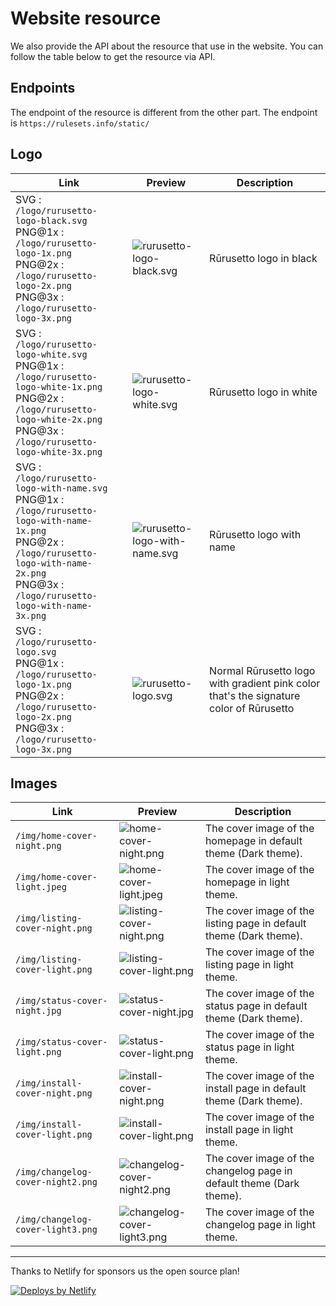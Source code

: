 # Website resource

We also provide the API about the resource that use in the website. You can follow the table below to get the resource via API.

## Endpoints

The endpoint of the resource is different from the other part. The endpoint is `https://rulesets.info/static/`

## Logo

| Link                                                                                                                                                                                                      | Preview                                                                                         | Description                                                                            |
|-----------------------------------------------------------------------------------------------------------------------------------------------------------------------------------------------------------|-------------------------------------------------------------------------------------------------|----------------------------------------------------------------------------------------|
| SVG : `/logo/rurusetto-logo-black.svg`<br/>PNG@1x : `/logo/rurusetto-logo-1x.png`<br/>PNG@2x : `/logo/rurusetto-logo-2x.png`<br/>PNG@3x : `/logo/rurusetto-logo-3x.png`                                   | ![rurusetto-logo-black.svg](https://rulesets.info/static/logo/rurusetto-logo-black.svg)         | Rūrusetto logo in black                                                                |
| SVG : `/logo/rurusetto-logo-white.svg`<br/>PNG@1x : `/logo/rurusetto-logo-white-1x.png`<br/>PNG@2x : `/logo/rurusetto-logo-white-2x.png`<br/>PNG@3x : `/logo/rurusetto-logo-white-3x.png`                 | ![rurusetto-logo-white.svg](https://rulesets.info/static/logo/rurusetto-logo-white.svg)         | Rūrusetto logo in white                                                                |
| SVG : `/logo/rurusetto-logo-with-name.svg`<br/>PNG@1x : `/logo/rurusetto-logo-with-name-1x.png`<br/>PNG@2x : `/logo/rurusetto-logo-with-name-2x.png`<br/>PNG@3x : `/logo/rurusetto-logo-with-name-3x.png` | ![rurusetto-logo-with-name.svg](https://rulesets.info/static/logo/rurusetto-logo-with-name.svg) | Rūrusetto logo with name                                                               |
| SVG : `/logo/rurusetto-logo.svg`<br/>PNG@1x : `/logo/rurusetto-logo-1x.png`<br/>PNG@2x : `/logo/rurusetto-logo-2x.png`<br/>PNG@3x : `/logo/rurusetto-logo-3x.png`                                         | ![rurusetto-logo.svg](https://rulesets.info/static/logo/rurusetto-logo.svg)                     | Normal Rūrusetto logo with gradient pink color that's the signature color of Rūrusetto |

## Images

| Link                              | Preview                                                                                    | Description                                                          |
|-----------------------------------|--------------------------------------------------------------------------------------------|----------------------------------------------------------------------|
| `/img/home-cover-night.png`       | ![home-cover-night.png](https://rulesets.info/static/img/home-cover-night.png)             | The cover image of the homepage in default theme (Dark theme).       |
| `/img/home-cover-light.jpeg`      | ![home-cover-light.jpeg](https://rulesets.info/static/img/home-cover-light.jpeg)           | The cover image of the homepage in light theme.                      |
| `/img/listing-cover-night.png`    | ![listing-cover-night.png](https://rulesets.info/static/img/listing-cover-night.png)       | The cover image of the listing page in default theme (Dark theme).   |
| `/img/listing-cover-light.png`    | ![listing-cover-light.png](https://rulesets.info/static/img/listing-cover-light.png)       | The cover image of the listing page in light theme.                  |
| `/img/status-cover-night.jpg`     | ![status-cover-night.jpg](https://rulesets.info/static/img/status-cover-night.jpg)         | The cover image of the status page in default theme (Dark theme).    |
| `/img/status-cover-light.png`     | ![status-cover-light.png](https://rulesets.info/static/img/status-cover-light.png)         | The cover image of the status page in light theme.                   |
| `/img/install-cover-night.png`    | ![install-cover-night.png](https://rulesets.info/static/img/install-cover-night.png)       | The cover image of the install page in default theme (Dark theme).   |
| `/img/install-cover-light.png`    | ![install-cover-light.png](https://rulesets.info/static/img/install-cover-light.png)       | The cover image of the install page in light theme.                  |
| `/img/changelog-cover-night2.png` | ![changelog-cover-night2.png](https://rulesets.info/static/img/changelog-cover-night2.png) | The cover image of the changelog page in default theme (Dark theme). |
| `/img/changelog-cover-light3.png` | ![changelog-cover-light3.png](https://rulesets.info/static/img/changelog-cover-light3.png) | The cover image of the changelog page in light theme.                |

----------------------------------------------------------------------------------------------------

Thanks to Netlify for sponsors us the open source plan!

<a href="https://www.netlify.com">
  <img src="https://www.netlify.com/img/global/badges/netlify-color-accent.svg" alt="Deploys by Netlify" />
</a>